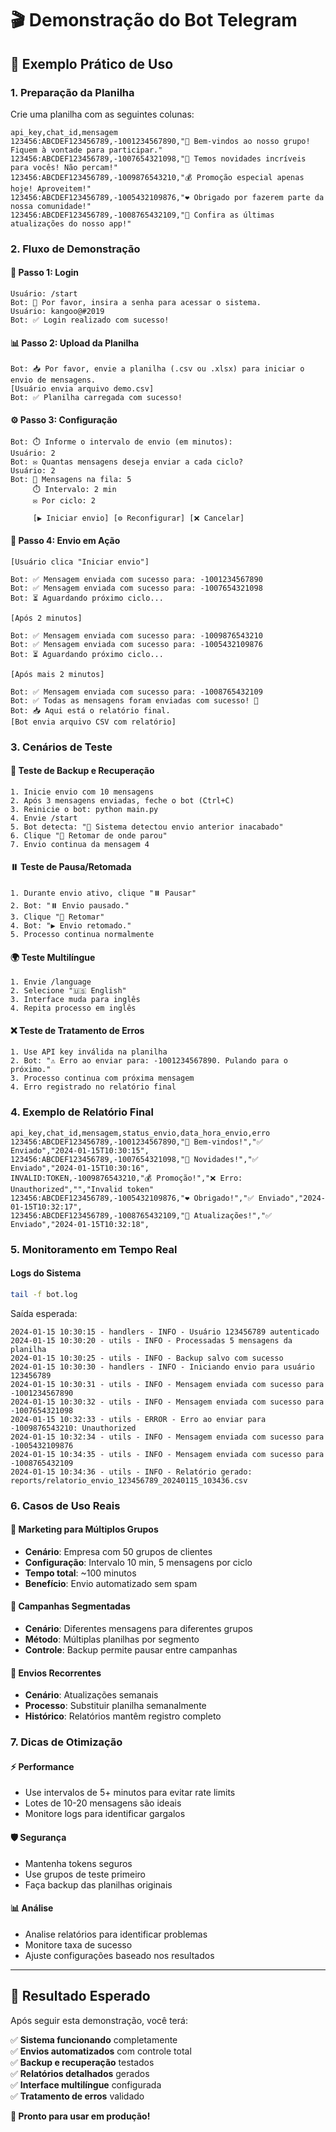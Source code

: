 # 🎬 Demonstração do Bot Telegram

## 🚀 Exemplo Prático de Uso

### 1. Preparação da Planilha

Crie uma planilha com as seguintes colunas:

```csv
api_key,chat_id,mensagem
123456:ABCDEF123456789,-1001234567890,"🎉 Bem-vindos ao nosso grupo! Fiquem à vontade para participar."
123456:ABCDEF123456789,-1007654321098,"📢 Temos novidades incríveis para vocês! Não percam!"
123456:ABCDEF123456789,-1009876543210,"💰 Promoção especial apenas hoje! Aproveitem!"
123456:ABCDEF123456789,-1005432109876,"❤️ Obrigado por fazerem parte da nossa comunidade!"
123456:ABCDEF123456789,-1008765432109,"📱 Confira as últimas atualizações do nosso app!"
```

### 2. Fluxo de Demonstração

#### 🔐 Passo 1: Login
```
Usuário: /start
Bot: 🔐 Por favor, insira a senha para acessar o sistema.
Usuário: kangoo@#2019
Bot: ✅ Login realizado com sucesso!
```

#### 📊 Passo 2: Upload da Planilha
```
Bot: 📥 Por favor, envie a planilha (.csv ou .xlsx) para iniciar o envio de mensagens.
[Usuário envia arquivo demo.csv]
Bot: ✅ Planilha carregada com sucesso!
```

#### ⚙️ Passo 3: Configuração
```
Bot: ⏱️ Informe o intervalo de envio (em minutos):
Usuário: 2
Bot: ✉️ Quantas mensagens deseja enviar a cada ciclo?
Usuário: 2
Bot: 📄 Mensagens na fila: 5
     ⏱️ Intervalo: 2 min
     ✉️ Por ciclo: 2
     
     [▶️ Iniciar envio] [⚙️ Reconfigurar] [❌ Cancelar]
```

#### 🚀 Passo 4: Envio em Ação
```
[Usuário clica "Iniciar envio"]

Bot: ✅ Mensagem enviada com sucesso para: -1001234567890
Bot: ✅ Mensagem enviada com sucesso para: -1007654321098
Bot: ⏳ Aguardando próximo ciclo...

[Após 2 minutos]

Bot: ✅ Mensagem enviada com sucesso para: -1009876543210
Bot: ✅ Mensagem enviada com sucesso para: -1005432109876
Bot: ⏳ Aguardando próximo ciclo...

[Após mais 2 minutos]

Bot: ✅ Mensagem enviada com sucesso para: -1008765432109
Bot: ✅ Todas as mensagens foram enviadas com sucesso! 🎯
Bot: 📥 Aqui está o relatório final.
[Bot envia arquivo CSV com relatório]
```

### 3. Cenários de Teste

#### 🔄 Teste de Backup e Recuperação
```
1. Inicie envio com 10 mensagens
2. Após 3 mensagens enviadas, feche o bot (Ctrl+C)
3. Reinicie o bot: python main.py
4. Envie /start
5. Bot detecta: "🚀 Sistema detectou envio anterior inacabado"
6. Clique "🔄 Retomar de onde parou"
7. Envio continua da mensagem 4
```

#### ⏸️ Teste de Pausa/Retomada
```
1. Durante envio ativo, clique "⏸️ Pausar"
2. Bot: "⏸️ Envio pausado."
3. Clique "🔄 Retomar"
4. Bot: "▶️ Envio retomado."
5. Processo continua normalmente
```

#### 🌍 Teste Multilíngue
```
1. Envie /language
2. Selecione "🇺🇸 English"
3. Interface muda para inglês
4. Repita processo em inglês
```

#### ❌ Teste de Tratamento de Erros
```
1. Use API key inválida na planilha
2. Bot: "⚠️ Erro ao enviar para: -1001234567890. Pulando para o próximo."
3. Processo continua com próxima mensagem
4. Erro registrado no relatório final
```

### 4. Exemplo de Relatório Final

```csv
api_key,chat_id,mensagem,status_envio,data_hora_envio,erro
123456:ABCDEF123456789,-1001234567890,"🎉 Bem-vindos!","✅ Enviado","2024-01-15T10:30:15",
123456:ABCDEF123456789,-1007654321098,"📢 Novidades!","✅ Enviado","2024-01-15T10:30:16",
INVALID:TOKEN,-1009876543210,"💰 Promoção!","❌ Erro: Unauthorized","","Invalid token"
123456:ABCDEF123456789,-1005432109876,"❤️ Obrigado!","✅ Enviado","2024-01-15T10:32:17",
123456:ABCDEF123456789,-1008765432109,"📱 Atualizações!","✅ Enviado","2024-01-15T10:32:18",
```

### 5. Monitoramento em Tempo Real

#### Logs do Sistema
```bash
tail -f bot.log
```

Saída esperada:
```
2024-01-15 10:30:15 - handlers - INFO - Usuário 123456789 autenticado
2024-01-15 10:30:20 - utils - INFO - Processadas 5 mensagens da planilha
2024-01-15 10:30:25 - utils - INFO - Backup salvo com sucesso
2024-01-15 10:30:30 - handlers - INFO - Iniciando envio para usuário 123456789
2024-01-15 10:30:31 - utils - INFO - Mensagem enviada com sucesso para -1001234567890
2024-01-15 10:30:32 - utils - INFO - Mensagem enviada com sucesso para -1007654321098
2024-01-15 10:32:33 - utils - ERROR - Erro ao enviar para -1009876543210: Unauthorized
2024-01-15 10:32:34 - utils - INFO - Mensagem enviada com sucesso para -1005432109876
2024-01-15 10:34:35 - utils - INFO - Mensagem enviada com sucesso para -1008765432109
2024-01-15 10:34:36 - utils - INFO - Relatório gerado: reports/relatorio_envio_123456789_20240115_103436.csv
```

### 6. Casos de Uso Reais

#### 📢 Marketing para Múltiplos Grupos
- **Cenário**: Empresa com 50 grupos de clientes
- **Configuração**: Intervalo 10 min, 5 mensagens por ciclo
- **Tempo total**: ~100 minutos
- **Benefício**: Envio automatizado sem spam

#### 🎯 Campanhas Segmentadas
- **Cenário**: Diferentes mensagens para diferentes grupos
- **Método**: Múltiplas planilhas por segmento
- **Controle**: Backup permite pausar entre campanhas

#### 🔄 Envios Recorrentes
- **Cenário**: Atualizações semanais
- **Processo**: Substituir planilha semanalmente
- **Histórico**: Relatórios mantêm registro completo

### 7. Dicas de Otimização

#### ⚡ Performance
- Use intervalos de 5+ minutos para evitar rate limits
- Lotes de 10-20 mensagens são ideais
- Monitore logs para identificar gargalos

#### 🛡️ Segurança
- Mantenha tokens seguros
- Use grupos de teste primeiro
- Faça backup das planilhas originais

#### 📊 Análise
- Analise relatórios para identificar problemas
- Monitore taxa de sucesso
- Ajuste configurações baseado nos resultados

---

## 🎯 Resultado Esperado

Após seguir esta demonstração, você terá:

✅ **Sistema funcionando** completamente  
✅ **Envios automatizados** com controle total  
✅ **Backup e recuperação** testados  
✅ **Relatórios detalhados** gerados  
✅ **Interface multilíngue** configurada  
✅ **Tratamento de erros** validado  

**🚀 Pronto para usar em produção!**